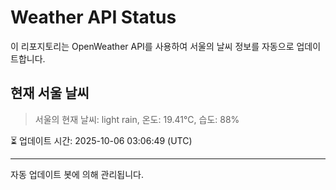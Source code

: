 
# Weather API Status

이 리포지토리는 OpenWeather API를 사용하여 서울의 날씨 정보를 자동으로 업데이트합니다.

## 현재 서울 날씨
> 서울의 현재 날씨: light rain, 온도: 19.41°C, 습도: 88%

⏳ 업데이트 시간: 2025-10-06 03:06:49 (UTC)

---
자동 업데이트 봇에 의해 관리됩니다.
